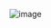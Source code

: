 ![image](https://github.com/princit/NED-Academy/assets/29123911/08474f26-5e56-4978-b73a-f1824a53a399)



















